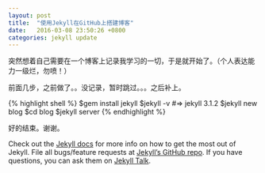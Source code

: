 ```yaml
---
layout: post
title:  "使用Jekyll在GitHub上搭建博客"
date:   2016-03-08 23:50:26 +0800
categories: jekyll update
---
```

突然想着自己需要在一个博客上记录我学习的一切，于是就开始了。（个人表达能力一级烂，勿喷！）

前面几步，之前做了。。没记录，暂时跳过。。。之后补上。

{% highlight shell %}
  $gem install jekyll
  $jekyll -v
  #=>  jekyll 3.1.2
  $jekyll new blog
  $cd blog
  $jekyll server
{% endhighlight %}

好的结束。谢谢。

Check out the [Jekyll docs][jekyll-docs] for more info on how to get the most out of Jekyll. File all bugs/feature requests at [Jekyll’s GitHub repo][jekyll-gh]. If you have questions, you can ask them on [Jekyll Talk][jekyll-talk].

[jekyll-docs]: http://jekyllrb.com/docs/home
[jekyll-gh]:   https://github.com/jekyll/jekyll
[jekyll-talk]: https://talk.jekyllrb.com/
